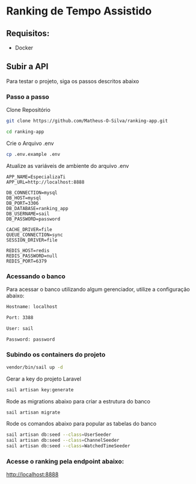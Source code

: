 # Ranking de Tempo Assistido

## Requisitos:
-  Docker

## Subir a API
Para testar o projeto, siga os passos descritos abaixo

### Passo a passo
Clone Repositório
```sh
git clone https://github.com/Matheus-O-Silva/ranking-app.git
```

```sh
cd ranking-app
```

Crie o Arquivo .env
```sh
cp .env.example .env
```

Atualize as variáveis de ambiente do arquivo .env
```dosini
APP_NAME=EspecializaTi
APP_URL=http://localhost:8888

DB_CONNECTION=mysql
DB_HOST=mysql
DB_PORT=3306
DB_DATABASE=ranking_app
DB_USERNAME=sail
DB_PASSWORD=password

CACHE_DRIVER=file
QUEUE_CONNECTION=sync
SESSION_DRIVER=file

REDIS_HOST=redis
REDIS_PASSWORD=null
REDIS_PORT=6379
```
### Acessando o banco 
Para acessar o banco utilizando algum gerenciador, utilize a configuração abaixo:
```sh
Hostname: localhost
```
```sh
Port: 3388
```
```sh
User: sail
```
```sh
Password: password
```
### Subindo os containers do projeto

```sh
vendor/bin/sail up -d
```

Gerar a key do projeto Laravel
```sh
sail artisan key:generate
```

Rode as migrations abaixo para criar a estrutura do banco
```sh
sail artisan migrate
```

Rode os comandos abaixo para popular as tabelas do banco
```sh
sail artisan db:seed --class=UserSeeder
sail artisan db:seed --class=ChannelSeeder
sail artisan db:seed --class=WatchedTimeSeeder
```
### Acesse o ranking pela endpoint abaixo:
[http://localhost:8888](http://localhost:8888)
